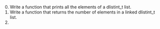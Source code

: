 0. Write a function that prints all the elements of a dlistint_t list.
1. Write a function that returns the number of elements in a linked dlistint_t list.
2. 
